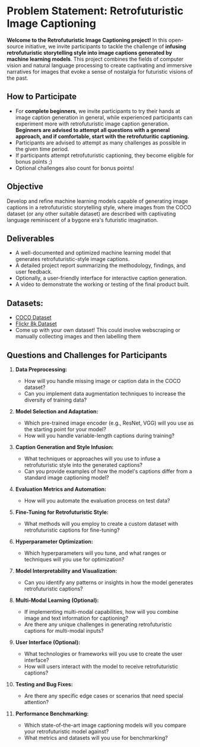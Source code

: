 # Problem Statement: Retrofuturistic Image Captioning

**Welcome to the Retrofuturistic Image Captioning project!** In this open-source initiative, we invite participants to tackle the challenge of **infusing retrofuturistic storytelling style into image captions generated by machine learning models**. This project combines the fields of computer vision and natural language processing to create captivating and immersive narratives for images that evoke a sense of nostalgia for futuristic visions of the past.

## How to Participate

- For **complete beginners**, we invite participants to try their hands at image caption generation in general, while experienced participants can experiment more with retrofuturistic image caption generation. **Beginners are advised to attempt all questions with a general approach, and if comfortable, start with the retrofuturitic captioning.**
- Participants are advised to attempt as many challenges as possible in the given time period.
- If participants attempt retrofuturistic captioning, they become eligible for bonus points ;)
- Optional challenges also count for bonus points!

## Objective

Develop and refine machine learning models capable of generating image captions in a retrofuturistic storytelling style, where images from the COCO dataset (or any other suitable dataset) are described with captivating language reminiscent of a bygone era's futuristic imagination.

## Deliverables

- A well-documented and optimized machine learning model that generates retrofuturistic-style image captions.
- A detailed project report summarizing the methodology, findings, and user feedback.
- Optionally, a user-friendly interface for interactive caption generation.
- A video to demonstrate the working or testing of the final product built.

## Datasets:

- [COCO Dataset](https://cocodataset.org/#home)
- [Flickr 8k Dataset](https://www.kaggle.com/shadabhussain/flickr8k)
- Come up with your own dataset! This could involve webscraping or manually collecting images and then labelling them

## Questions and Challenges for Participants

1. **Data Preprocessing:**
   - How will you handle missing image or caption data in the COCO dataset?
   - Can you implement data augmentation techniques to increase the diversity of training data?

2. **Model Selection and Adaptation:**
   - Which pre-trained image encoder (e.g., ResNet, VGG) will you use as the starting point for your model?
   - How will you handle variable-length captions during training?

3. **Caption Generation and Style Infusion:**
   - What techniques or approaches will you use to infuse a retrofuturistic style into the generated captions?
   - Can you provide examples of how the model's captions differ from a standard image captioning model?

4. **Evaluation Metrics and Automation:**
   - How will you automate the evaluation process on test data?

5. **Fine-Tuning for Retrofuturistic Style:**
   - What methods will you employ to create a custom dataset with retrofuturistic captions for fine-tuning?

6. **Hyperparameter Optimization:**
   - Which hyperparameters will you tune, and what ranges or techniques will you use for optimization?

7. **Model Interpretability and Visualization:**
   - Can you identify any patterns or insights in how the model generates retrofuturistic captions?

8. **Multi-Modal Learning (Optional):**
   - If implementing multi-modal capabilities, how will you combine image and text information for captioning?
   - Are there any unique challenges in generating retrofuturistic captions for multi-modal inputs?

9. **User Interface (Optional):**
   - What technologies or frameworks will you use to create the user interface?
   - How will users interact with the model to receive retrofuturistic captions?

10. **Testing and Bug Fixes:**
    - Are there any specific edge cases or scenarios that need special attention?

11. **Performance Benchmarking:**
    - Which state-of-the-art image captioning models will you compare your retrofuturistic model against?
    - What metrics and datasets will you use for benchmarking?

